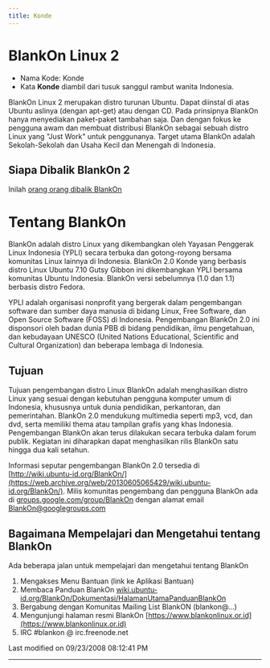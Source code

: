 ```yaml
---
title: Konde
---
```


# BlankOn Linux 2
* Nama Kode: Konde
* Kata **Konde** diambil dari tusuk sanggul rambut wanita Indonesia.

BlankOn Linux 2 merupakan distro turunan Ubuntu. Dapat diinstal di atas Ubuntu
aslinya (dengan apt-get) atau dengan CD. Pada prinsipnya BlankOn hanya
menyediakan paket-paket tambahan saja. Dan dengan fokus ke pengguna awam dan
membuat distribusi BlankOn sebagai sebuah distro Linux yang "Just Work" untuk
penggunanya. Target utama BlankOn adalah Sekolah-Sekolah dan Usaha Kecil dan
Menengah di Indonesia.

## Siapa Dibalik BlankOn 2
Inilah [orang orang dibalik BlankOn](https://launchpad.net/~blankon/+mugshots)

# Tentang BlankOn
BlankOn adalah distro Linux yang dikembangkan oleh Yayasan Penggerak Linux
Indonesia (YPLI) secara terbuka dan gotong-royong bersama komunitas Linux
lainnya di Indonesia. BlankOn 2.0 Konde yang berbasis distro Linux Ubuntu 7.10
Gutsy Gibbon ini dikembangkan YPLI bersama komunitas Ubuntu Indonesia. BlankOn
versi sebelumnya (1.0 dan 1.1) berbasis distro Fedora.

YPLI adalah organisasi nonprofit yang bergerak dalam pengembangan software dan
sumber daya manusia di bidang Linux, Free Software, dan Open Source Software
(FOSS) di Indonesia. Pengembangan BlankOn 2.0 ini disponsori oleh badan dunia
PBB di bidang pendidikan, ilmu pengetahuan, dan kebudayaan UNESCO (United
Nations Educational, Scientific and Cultural Organization) dan beberapa lembaga
di Indonesia.

## Tujuan
Tujuan pengembangan distro Linux BlankOn adalah menghasilkan distro Linux yang
sesuai dengan kebutuhan pengguna komputer umum di Indonesia, khususnya untuk
dunia pendidikan, perkantoran, dan pemerintahan. BlankOn 2.0 mendukung
multimedia seperti mp3, vcd, dan dvd, serta memiliki thema atau tampilan grafis
yang khas Indonesia. Pengembangan BlankOn akan terus dilakukan secara terbuka
dalam forum publik. Kegiatan ini diharapkan dapat menghasilkan rilis BlankOn
satu hingga dua kali setahun.

Informasi seputar pengembangan BlankOn 2.0 tersedia di [http://wiki.ubuntu-id.org/BlankOn/](https://web.archive.org/web/20130605065429/wiki.ubuntu-id.org/BlankOn/).
Milis komunitas pengembang dan pengguna BlankOn ada di [groups.google.com/group/BlankOn](http://groups.google.com/group/BlankOn) dengan alamat email BlankOn@googlegroups.com

## Bagaimana Mempelajari dan Mengetahui tentang BlankOn
Ada beberapa jalan untuk mempelajari dan mengetahui tentang BlankOn
   1. Mengakses Menu Bantuan (link ke Aplikasi Bantuan)
   2. Membaca Panduan BlankOn [wiki.ubuntu-id.org/BlankOn/Dokumentasi/HalamanUtamaPanduanBlankOn](https://web.archive.org/web/20130605065429/wiki.ubuntu-id.org/BlankOn/Dokumentasi/HalamanUtamaPanduanBlankOn)
   3. Bergabung dengan Komunitas Mailing List BlankON (blankon@…)
   4. Mengunjungi halaman resmi BlankOn [https://www.blankonlinux.or.id](https://www.blankonlinux.or.id)
   5. IRC #blankon @ irc.freenode.net

Last modified on 09/23/2008 08:12:41 PM

---
